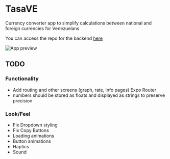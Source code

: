 # TasaVE
Currency converter app to simplify calculations between national and foreign currencies for Venezuelans

You can access the repo for the backend [here](https://github.com/dmorenog01/tasave-native-backend)


![App preview]('https://raw.githubusercontent.com/dmorenog01/tasave-native/master/.readme_files/app_preview.png')

## TODO
### Functionality

- Add routing and other screens (graph, rate, info pages) Expo Router
- numbers should be stored as floats and displayed as strings to preserve precision

### Look/Feel
- Fix Dropdown styling
- Fix Copy Buttons
- Loading animations
- Button animations
- Haptics
- Sound